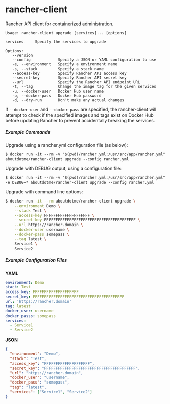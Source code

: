 # rancher-client

Rancher API client for containerized administration.

```
Usage: rancher-client upgrade [services]... [options]

services     Specify the services to upgrade

Options:
   --version
   --config            Specify a JSON or YAML configuration to use
   -e, --environment   Specify a environment name
   -s, --stack         Specify a stack name
   --access-key        Specify Rancher API access key
   --secret-key        Specify Rancher API secret key
   --url               Specify the Rancher API endpoint URL
   -t, --tag           Change the image tag for the given services
   -u, --docker-user   Docker Hub user name
   -p, --docker-pass   Docker Hub password
   -d, --dry-run       Don't make any actual changes
```

If `--docker-user` and `--docker-pass` are specified, the rancher-client will
attempt to check if the specified images and tags exist on Docker Hub before
updating Rancher to prevent accidentally breaking the services.

##### Example Commands

Upgrade using a rancher.yml configuration file (as below):

`$ docker run -it --rm -v "$(pwd)/rancher.yml:/usr/src/app/rancher.yml" aboutdotme/rancher-client upgrade --config rancher.yml`

Upgrade with DEBUG output, using a configuration file:

`$ docker run -it --rm -v "$(pwd)/rancher.yml:/usr/src/app/rancher.yml" -e DEBUG=* aboutdotme/rancher-client upgrade --config rancher.yml`

Upgrade with command line options:

```bash
$ docker run -it --rm aboutdotme/rancher-client upgrade \
    --environment Demo \
    --stack Test \
    --access-key FFFFFFFFFFFFFFFFFFFF \
    --secret-key FFFFFFFFFFFFFFFFFFFFFFFFFFFFFFFFFFFFFFFF \
    --url https://rancher.domain \
    --docker-user username \
    --docker-pass somepass \
    --tag latest \
    Service1 \
    Service2
```

##### Example Configuration Files

**YAML**

```yaml
environment: Demo
stack: Test
access_key: FFFFFFFFFFFFFFFFFFFF
secret_key: FFFFFFFFFFFFFFFFFFFFFFFFFFFFFFFFFFFFFFFF
url: 'https://rancher.domain'
tag: latest
docker_user: username
docker_passs: somepass
services:
  - Service1
  - Service2
```

**JSON**
```json
{
  "environment": "Demo",
  "stack": "Test",
  "access_key": "FFFFFFFFFFFFFFFFFFFF",
  "secret_key": "FFFFFFFFFFFFFFFFFFFFFFFFFFFFFFFFFFFFFFFF",
  "url": "https://rancher.domain",
  "docker_user": "username",
  "docker_pass": "somepass",
  "tag": "latest",
  "services": ["Service1", "Service2"]
}
```
